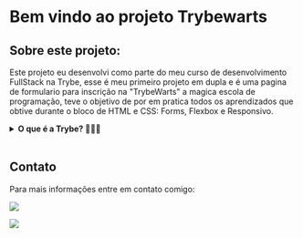 <h1>Bem vindo ao projeto Trybewarts </h1>

<h2> Sobre este projeto: </h2>

<p> Este projeto eu desenvolvi como parte do meu curso de desenvolvimento FullStack na Trybe, esse é meu primeiro projeto em dupla e é uma pagina de formulario para inscrição na "TrybeWarts" a magica escola de programação, teve o objetivo de por em pratica todos os aprendizados que obtive durante o bloco de HTML e CSS: Forms, Flexbox e Responsivo.
<br />

<details>
  <summary><strong>O que é a Trybe? 🤷🏽‍♀️</strong></summary><br />
A Trybe é uma escola de desenvolvimento web genuinamente comprometida com o sucesso profissional de quem estuda com ela. O curso de desenvolvimento web fullstack contém mais de 1500 horas e é altamente orientado para a prática, onde aplicamos os conhecimentos obtidos em projetos como este.
</details>
<br>

</details>

<h2>Contato </h2>

<p> Para mais informações entre em contato comigo: </p>

<a href="https://www.linkedin.com/in/DouglasDainese" target="_blank"><img src="https://img.shields.io/badge/-LinkedIn-%230077B5?style=for-the-badge&logo=linkedin&logoColor=white" target="_blank"></a>

<a href = "mailto:douglasdainese@gmail.com">
<img src="https://img.shields.io/badge/-Gmail-%23333?style=for-the-badge&logo=gmail&logoColor=white" target="_blank">
</a>
